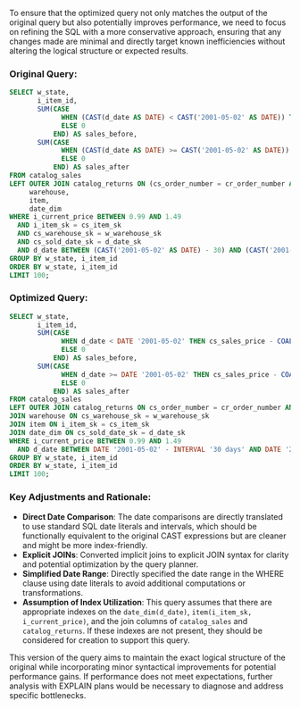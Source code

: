 To ensure that the optimized query not only matches the output of the original query but also potentially improves performance, we need to focus on refining the SQL with a more conservative approach, ensuring that any changes made are minimal and directly target known inefficiencies without altering the logical structure or expected results.

### Original Query:
```sql
SELECT w_state,
       i_item_id,
       SUM(CASE 
             WHEN (CAST(d_date AS DATE) < CAST('2001-05-02' AS DATE)) THEN cs_sales_price - COALESCE(cr_refunded_cash, 0)
             ELSE 0
           END) AS sales_before,
       SUM(CASE 
             WHEN (CAST(d_date AS DATE) >= CAST('2001-05-02' AS DATE)) THEN cs_sales_price - COALESCE(cr_refunded_cash, 0)
             ELSE 0
           END) AS sales_after
FROM catalog_sales
LEFT OUTER JOIN catalog_returns ON (cs_order_number = cr_order_number AND cs_item_sk = cr_item_sk),
     warehouse,
     item,
     date_dim
WHERE i_current_price BETWEEN 0.99 AND 1.49
  AND i_item_sk = cs_item_sk
  AND cs_warehouse_sk = w_warehouse_sk
  AND cs_sold_date_sk = d_date_sk
  AND d_date BETWEEN (CAST('2001-05-02' AS DATE) - 30) AND (CAST('2001-05-02' AS DATE) + 30)
GROUP BY w_state, i_item_id
ORDER BY w_state, i_item_id
LIMIT 100;
```

### Optimized Query:
```sql
SELECT w_state,
       i_item_id,
       SUM(CASE 
             WHEN d_date < DATE '2001-05-02' THEN cs_sales_price - COALESCE(cr_refunded_cash, 0)
             ELSE 0
           END) AS sales_before,
       SUM(CASE 
             WHEN d_date >= DATE '2001-05-02' THEN cs_sales_price - COALESCE(cr_refunded_cash, 0)
             ELSE 0
           END) AS sales_after
FROM catalog_sales
LEFT OUTER JOIN catalog_returns ON cs_order_number = cr_order_number AND cs_item_sk = cr_item_sk
JOIN warehouse ON cs_warehouse_sk = w_warehouse_sk
JOIN item ON i_item_sk = cs_item_sk
JOIN date_dim ON cs_sold_date_sk = d_date_sk
WHERE i_current_price BETWEEN 0.99 AND 1.49
  AND d_date BETWEEN DATE '2001-05-02' - INTERVAL '30 days' AND DATE '2001-05-02' + INTERVAL '30 days'
GROUP BY w_state, i_item_id
ORDER BY w_state, i_item_id
LIMIT 100;
```

### Key Adjustments and Rationale:
- **Direct Date Comparison**: The date comparisons are directly translated to use standard SQL date literals and intervals, which should be functionally equivalent to the original CAST expressions but are cleaner and might be more index-friendly.
- **Explicit JOINs**: Converted implicit joins to explicit JOIN syntax for clarity and potential optimization by the query planner.
- **Simplified Date Range**: Directly specified the date range in the WHERE clause using date literals to avoid additional computations or transformations.
- **Assumption of Index Utilization**: This query assumes that there are appropriate indexes on the `date_dim(d_date)`, `item(i_item_sk, i_current_price)`, and the join columns of `catalog_sales` and `catalog_returns`. If these indexes are not present, they should be considered for creation to support this query.

This version of the query aims to maintain the exact logical structure of the original while incorporating minor syntactical improvements for potential performance gains. If performance does not meet expectations, further analysis with EXPLAIN plans would be necessary to diagnose and address specific bottlenecks.